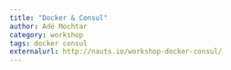 ```yaml
---
title: "Docker & Consul"
author: Adé Mochtar
category: workshop
tags: docker consul
externalurl: http://nauts.io/workshop-docker-consul/
---
```

